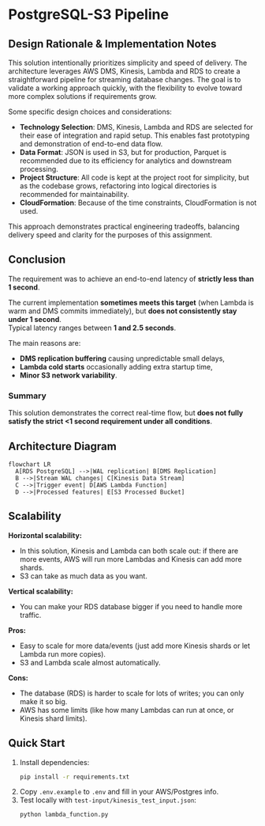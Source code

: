 # PostgreSQL-S3 Pipeline

## Design Rationale & Implementation Notes

This solution intentionally prioritizes simplicity and speed of delivery. The architecture leverages AWS DMS, Kinesis, Lambda and RDS to create a straightforward pipeline for streaming database changes. The goal is to validate a working approach quickly, with the flexibility to evolve toward more complex solutions if requirements grow.

Some specific design choices and considerations:
- **Technology Selection**: DMS, Kinesis, Lambda and RDS are selected for their ease of integration and rapid setup. This enables fast prototyping and demonstration of end-to-end data flow.
- **Data Format**: JSON is used in S3, but for production, Parquet is recommended due to its efficiency for analytics and downstream processing.
- **Project Structure**: All code is kept at the project root for simplicity, but as the codebase grows, refactoring into logical directories is recommended for maintainability.
- **CloudFormation**: Because of the time constraints, CloudFormation is not used.

This approach demonstrates practical engineering tradeoffs, balancing delivery speed and clarity for the purposes of this assignment.

## Conclusion

The requirement was to achieve an end-to-end latency of **strictly less than 1 second**.

The current implementation **sometimes meets this target** (when Lambda is warm and DMS commits immediately), but **does not consistently stay under 1 second**.  
Typical latency ranges between **1 and 2.5 seconds**.

The main reasons are:
- **DMS replication buffering** causing unpredictable small delays,
- **Lambda cold starts** occasionally adding extra startup time,
- **Minor S3 network variability**.

### Summary
This solution demonstrates the correct real-time flow, but **does not fully satisfy the strict <1 second requirement under all conditions**.


## Architecture Diagram
```mermaid
flowchart LR
  A[RDS PostgreSQL] -->|WAL replication| B[DMS Replication]
  B -->|Stream WAL changes| C[Kinesis Data Stream]
  C -->|Trigger event| D[AWS Lambda Function]
  D -->|Processed features| E[S3 Processed Bucket]
```

## Scalability

**Horizontal scalability:**
- In this solution, Kinesis and Lambda can both scale out: if there are more events, AWS will run more Lambdas and Kinesis can add more shards.
- S3 can take as much data as you want.

**Vertical scalability:**
- You can make your RDS database bigger if you need to handle more traffic.

**Pros:**
- Easy to scale for more data/events (just add more Kinesis shards or let Lambda run more copies).
- S3 and Lambda scale almost automatically.

**Cons:**
- The database (RDS) is harder to scale for lots of writes; you can only make it so big.
- AWS has some limits (like how many Lambdas can run at once, or Kinesis shard limits).


## Quick Start
1. Install dependencies:
   ```bash
   pip install -r requirements.txt
   ```
2. Copy `.env.example` to `.env` and fill in your AWS/Postgres info.
3. Test locally with `test-input/kinesis_test_input.json`:
   ```bash
   python lambda_function.py
   ```
   